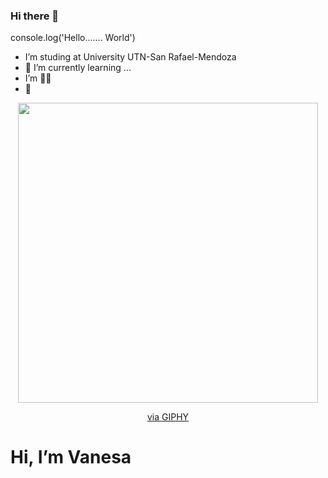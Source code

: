 ### Hi there 👋

console.log('Hello....... World')
-  I’m studing at University UTN-San Rafael-Mendoza
- 🌱 I’m currently learning ...
-   I’m  :woman_student:
-   :gift_heart:
   <div id="header" align="center">
     <img src=<iframe src="https://giphy.com/embed/3o6fJ8bYYnCW95ST0A" width="480" height="480" frameBorder="0" class="giphy-embed" allowFullScreen></iframe><p><a href="https://giphy.com/gifs/3o6fJ8bYYnCW95ST0A">via GIPHY</a></p>
     <h1 align="left"> Hi, I’m Vanesa</h1>

   </div>
